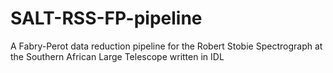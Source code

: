 # SALT-RSS-FP-pipeline
A Fabry-Perot data reduction pipeline for the Robert Stobie Spectrograph at the Southern African Large Telescope written in IDL
